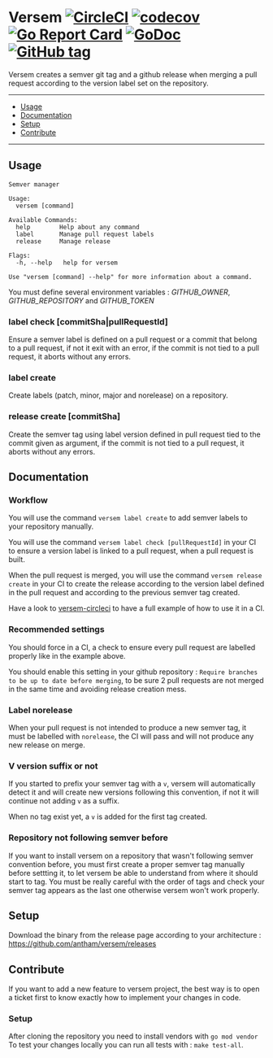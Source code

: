 # Versem [![CircleCI](https://circleci.com/gh/antham/versem/tree/master.svg?style=svg)](https://circleci.com/gh/antham/versem/tree/master) [![codecov](https://codecov.io/gh/antham/versem/branch/master/graph/badge.svg)](https://codecov.io/gh/antham/versem) [![Go Report Card](https://goreportcard.com/badge/github.com/antham/versem)](https://goreportcard.com/report/github.com/antham/versem) [![GoDoc](https://godoc.org/github.com/antham/versem?status.svg)](http://godoc.org/github.com/antham/versem) [![GitHub tag](https://img.shields.io/github/tag/antham/versem.svg)]()

Versem creates a semver git tag and a github release when merging a pull request according to the version label set on the repository.

---

- [Usage](#usage)
- [Documentation](#documentation)
- [Setup](#setup)
- [Contribute](#contribute)

---

## Usage

```
Semver manager

Usage:
  versem [command]

Available Commands:
  help        Help about any command
  label       Manage pull request labels
  release     Manage release

Flags:
  -h, --help   help for versem

Use "versem [command] --help" for more information about a command.

```

You must define several environment variables : _GITHUB_OWNER_, _GITHUB_REPOSITORY_ and _GITHUB_TOKEN_

### label check [commitSha|pullRequestId]

Ensure a semver label is defined on a pull request or a commit that belong to a pull request, if not it exit with an error, if the commit is not tied to a pull request, it aborts without any errors.

### label create

Create labels (patch, minor, major and norelease) on a repository.

### release create [commitSha]

Create the semver tag using label version defined in pull request tied to the commit given as argument, if the commit is not tied to a pull request, it aborts without any errors.

## Documentation

### Workflow

You will use the command `versem label create` to add semver labels to your repository manually.

You will use the command `versem label check [pullRequestId]` in your CI to ensure a version label is linked to a pull request, when a pull request is built.

When the pull request is merged, you will use the command `versem release create` in your CI to create the release according to the version label defined in the pull request and according to the previous semver tag created.

Have a look to [versem-circleci](https://github.com/antham/versem-circleci) to have a full example of how to use it in a CI.

### Recommended settings

You should force in a CI, a check to ensure every pull request are labelled properly like in the example above.

You should enable this setting in your github repository : `Require branches to be up to date before merging`, to be sure 2 pull requests are not merged in the same time and avoiding release creation mess.

### Label norelease

When your pull request is not intended to produce a new semver tag, it must be labelled with `norelease`, the CI will pass and will not produce any new release on merge.

### V version suffix or not

If you started to prefix your semver tag with a `v`, versem will automatically detect it and will create new versions following this convention, if not it will continue not adding ```v``` as a suffix.

When no tag exist yet, a ```v``` is added for the first tag created.

### Repository not following semver before

If you want to install versem on a repository that wasn't following semver convention before, you must first create a proper semver tag manually before settting it, to let versem be able to understand from where it should start to tag. You must be really careful with the order of tags and check your semver tag appears as the last one otherwise versem won't work properly.

## Setup

Download the binary from the release page according to your architecture : https://github.com/antham/versem/releases

## Contribute

If you want to add a new feature to versem project, the best way is to open a ticket first to know exactly how to implement your changes in code.

### Setup

After cloning the repository you need to install vendors with `go mod vendor`
To test your changes locally you can run all tests with : `make test-all`.

